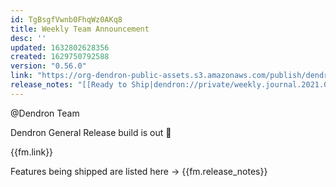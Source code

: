 ```yaml
---
id: TgBsgfVwnb0FhqWz0AKq8
title: Weekly Team Announcement
desc: ''
updated: 1632802628356
created: 1629750792588
version: "0.56.0"
link: "https://org-dendron-public-assets.s3.amazonaws.com/publish/dendron-0.61.0.vsix"
release_notes: "[[Ready to Ship|dendron://private/weekly.journal.2021.09.28#ready-to-ship]]"
---
```



@Dendron Team 

Dendron General Release build is out :partying_face: 

{{fm.link}}

Features being shipped are listed here -> {{fm.release_notes}}
